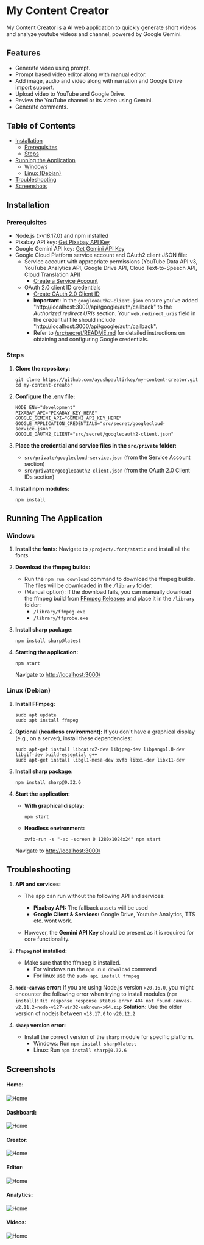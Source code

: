 # My Content Creator
My Content Creator is a AI web application to quickly generate short videos and analyze youtube videos and channel, powered by Google Gemini.

## Features
- Generate video using prompt.
- Prompt based video editor along with manual editor.
- Add image, audio and video along with narration and Google Drive import support.
- Upload video to YouTube and Google Drive.
- Review the YouTube channel or its video using Gemini.
- Generate comments.

## Table of Contents

- [Installation](#installation)
    - [Prerequisites](#prerequisites)
    - [Steps](#steps)
- [Running the Application](#running-the-application)
    - [Windows](#windows)
    - [Linux (Debian)](#linux-debian)
- [Troubleshooting](#troubleshooting)
- [Screenshots](#screenshots)

## Installation

### Prerequisites
- Node.js (>v18.17.0) and npm installed
- Pixabay API key: [Get Pixabay API Key](https://pixabay.com/api/docs/)
- Google Gemini API key: [Get Gemini API Key](https://aistudio.google.com/app/apikey)
- Google Cloud Platform service account and OAuth2 client JSON file:
    - Service account with appropriate permissions (YouTube Data API v3, YouTube Analytics API, Google Drive API, Cloud Text-to-Speech API, Cloud Translation API)
        - [Create a Service Account](https://console.cloud.google.com/iam-admin/serviceaccounts)
    - OAuth 2.0 client ID credentials
        - [Create OAuth 2.0 Client ID](https://console.cloud.google.com/apis/credentials)
        - **Important:** In the `googleoauth2-client.json` ensure you've added "http://localhost:3000/api/google/auth/callback" to the *Authorized redirect URIs* section. Your `web.redirect_uris` field in the credential file should include "http://localhost:3000/api/google/auth/callback".
        - Refer to [/src/secret/README.md](/src/secret/README.md) for detailed instructions on obtaining and configuring Google credentials.
    
### Steps
1. **Clone the repository:**
    ```
    git clone https://github.com/ayushpaultirkey/my-content-creator.git
    cd my-content-creator
    ```

2. **Configure the .env file:**
    ```
    NODE_ENV="development"
    PIXABAY_API="PIXABAY_KEY_HERE"
    GOOGLE_GEMINI_API="GEMINI_API_KEY_HERE"
    GOOGLE_APPLICATION_CREDENTIALS="src/secret/googlecloud-service.json"
    GOOGLE_OAUTH2_CLIENT="src/secret/googleoauth2-client.json"
    ```

3. **Place the credential and service files in the `src/private` folder:**
    - `src/private/googlecloud-service.json` (from the Service Account section)
    - `src/private/googleoauth2-client.json` (from the OAuth 2.0 Client IDs section)

4. **Install npm modules:**
    ```
    npm install
    ```

## Running The Application
### **Windows**
1. **Install the fonts:**
    Navigate to `/project/.font/static` and install all the fonts.

2. **Download the ffmpeg builds:**
    - Run the `npm run download` command to download the ffmpeg builds. The files will be downloaded in the `/library` folder.
    - (Manual option): If the download fails, you can manually download the ffmpeg build from [FFmpeg Releases](https://github.com/ffbinaries/ffbinaries-prebuilt/releases/tag/v6.1) and place it in the `/library` folder:
        - `/library/ffmpeg.exe`
        - `/library/ffprobe.exe`

3. **Install sharp package:**
    ```
    npm install sharp@latest
    ```

4. **Starting the application:**
    ```
    npm start
    ```
    Navigate to [http://localhost:3000/](http://localhost:3000/)

### **Linux (Debian)**
1. **Install FFmpeg:**
    ```
    sudo apt update
    sudo apt install ffmpeg
    ```

2. **Optional (headless environment):**
    If you don't have a graphical display (e.g., on a server), install these dependencies:
    ```
    sudo apt-get install libcairo2-dev libjpeg-dev libpango1.0-dev libgif-dev build-essential g++
    sudo apt-get install libgl1-mesa-dev xvfb libxi-dev libx11-dev 
    ```

3. **Install sharp package:**
    ```
    npm install sharp@0.32.6
    ```

4. **Start the application:**
    - **With graphical display:**
        ```
        npm start
        ```
    - **Headless environment:**
        ```
        xvfb-run -s "-ac -screen 0 1280x1024x24" npm start 
        ```

    Navigate to [http://localhost:3000/](http://localhost:3000/)

## Troubleshooting
1. **API and services:**
    - The app can run without the following API and services:
        - **Pixabay API:** The fallback assets will be used
        - **Google Client & Services:** Google Drive, Youtube Analytics, TTS etc. wont work.

    - However, the **Gemini API Key** should be present as it is required for core functionality.

2. **`ffmpeg` not installed:**
    - Make sure that the ffmpeg is installed.
        - For windows run the `npm run download` command
        - For linux use the `sudo api install ffmpeg`

3. **`node-canvas` error:**
    If you are using Node.js version `>20.16.0`, you might encounter the following error when trying to install modules (`npm install`):
    `
    Hit response response status error 404 not found canvas-v2.11.2-node-v127-win32-unknown-x64.zip
    `
    **Solution:** Use the older version of nodejs between `v18.17.0` to `v20.12.2`

4. **`sharp` version error:**
    - Install the correct version of the `sharp` module for specific platform.
        - Windows: Run `npm install sharp@latest`
        - Linux: Run `npm install sharp@0.32.6` 

## Screenshots

#### Home:
![Home](screenshot/ss-home.jpg)

#### Dashboard:
![Home](screenshot/ss-dashboard.jpg)

#### Creator:
![Home](screenshot/ss-creator.jpg)

#### Editor:
![Home](screenshot/ss-viewport.jpg)

#### Analytics:
![Home](screenshot/ss-analytics.jpg)

#### Videos:
![Home](screenshot/ss-videos.jpg)